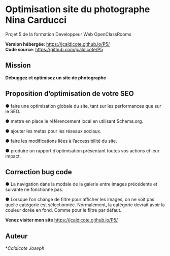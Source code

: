 # Optimisation site du photographe Nina Carducci

Projet 5 de la formation Developpeur Web OpenClassRooms

**Version hébergée**: https://jcaldicote.github.io/P5/  
**Code source**: https://github.com/jcaldicote/P5

## Mission

**Débuggez et optimisez un site de photographe**

## Proposition d’optimisation de votre SEO

● faire une optimisation globale du site, tant sur les performances que sur le SEO.

● mettre en place le référencement local en utilisant Schema.org.

● ajouter les metas pour les réseaux sociaux.

● faire les modifications liées à l’accessibilité du site.

● produire un rapport d’optimisation présentant toutes vos actions et leur impact.

## Correction bug code

● La navigation dans la modale de la galerie entre images précédente et suivante ne fonctionne pas.

● Lorsque l’on change de filtre pour afficher les images, on ne voit pas quelle catégorie est
  sélectionnée. Normalement, la catégorie devrait avoir la couleur dorée en fond. Comme pour
  le filtre par défaut.  

**Venez visiter mon site** https://jcaldicote.github.io/P5/

## Auteur

**Caldicote Joseph*